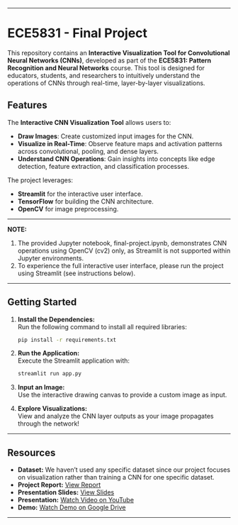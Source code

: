 
---

# ECE5831 - Final Project  

This repository contains an **Interactive Visualization Tool for Convolutional Neural Networks (CNNs)**, developed as part of the **ECE5831: Pattern Recognition and Neural Networks** course. This tool is designed for educators, students, and researchers to intuitively understand the operations of CNNs through real-time, layer-by-layer visualizations.  

## Features  

The **Interactive CNN Visualization Tool** allows users to:  
- **Draw Images**: Create customized input images for the CNN.  
- **Visualize in Real-Time**: Observe feature maps and activation patterns across convolutional, pooling, and dense layers.  
- **Understand CNN Operations**: Gain insights into concepts like edge detection, feature extraction, and classification processes.  

The project leverages:  
- **Streamlit** for the interactive user interface.  
- **TensorFlow** for building the CNN architecture.  
- **OpenCV** for image preprocessing.  

---

**NOTE:**  
1. The provided Jupyter notebook, final-project.ipynb, demonstrates CNN operations using OpenCV (cv2) only, as Streamlit is not supported within Jupyter environments. 
2. To experience the full interactive user interface, please run the project using Streamlit (see instructions below). 

---

## Getting Started  

1. **Install the Dependencies:**  
   Run the following command to install all required libraries:  
   ```bash  
   pip install -r requirements.txt  
   ```  

2. **Run the Application:**  
   Execute the Streamlit application with:  
   ```bash  
   streamlit run app.py  
   ```  

3. **Input an Image:**  
   Use the interactive drawing canvas to provide a custom image as input.  

4. **Explore Visualizations:**  
   View and analyze the CNN layer outputs as your image propagates through the network!  

---

## Resources

- **Dataset:** We haven’t used any specific dataset since our project focuses on visualization rather than training a CNN for one specific dataset.  
- **Project Report:** [View Report](https://drive.google.com/file/d/1ZSVbu-SzPwG6AAwbmZQVQC5BbeE5uFE7/view?usp=drive_link)  
- **Presentation Slides:** [View Slides](https://drive.google.com/file/d/15AHJgBnLUnZc3_UFvz5YuQexnoxSzG9g/view?usp=drive_link)  
- **Presentation:** [Watch Video on YouTube](https://www.youtube.com/watch?v=zHOBiQmFux4)  
- **Demo:** [Watch Demo on Google Drive](https://drive.google.com/file/d/190AmJZ7Ujdnk0YnIvN8IXVZmh7lTCw5q/view?usp=drive_link)

---




